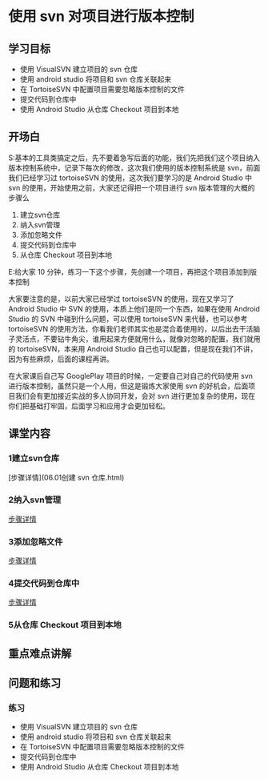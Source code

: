 # 使用 svn 对项目进行版本控制
## 学习目标
- 使用 VisualSVN 建立项目的 svn 仓库
- 使用 android studio 将项目和  svn 仓库关联起来
- 在 TortoiseSVN 中配置项目需要忽略版本控制的文件
- 提交代码到仓库中
- 使用 Android Studio 从仓库 Checkout 项目到本地

## 开场白
S:基本的工具类搞定之后，先不要着急写后面的功能，我们先把我们这个项目纳入版本控制系统中，记录下每次的修改，这次我们使用的版本控制系统是 svn，前面我们已经学习过 tortoiseSVN 的使用，这次我们要学习的是 Android Studio 中 svn 的使用，开始使用之前，大家还记得把一个项目进行 svn 版本管理的大概的步骤么

1. 建立svn仓库
2. 纳入svn管理
3. 添加忽略文件
4. 提交代码到仓库中
5. 从仓库 Checkout 项目到本地

E:给大家 10 分钟，练习一下这个步骤，先创建一个项目，再把这个项目添加到版本控制

大家要注意的是，以前大家已经学过 tortoiseSVN 的使用，现在又学习了 Android Studio 中 SVN 的使用，本质上他们是同一个东西，如果在使用 Android Studio 的 SVN 中碰到什么问题，可以使用 tortoiseSVN 来代替，也可以参考 tortoiseSVN 的使用方法，你看我们老师其实也是混合着使用的，以后出去干活脑子灵活点，不要钻牛角尖，谁用起来方便就用什么，就像对忽略的配置，我们就用的 tortoiseSVN，本来用 Android Studio 自己也可以配置，但是现在我们不讲，因为有些麻烦，后面的课程再讲。

在大家课后自己写 GooglePlay 项目的时候，一定要自己对自己的代码使用 svn 进行版本控制，虽然只是一个人用，但这是锻炼大家使用 svn 的好机会，后面项目我们会有更加接近实战的多人协同开发，会对 svn 进行更加复杂的使用，现在你们把基础打牢固，后面学习和应用才会更加轻松。

## 课堂内容
### 1建立svn仓库
[步骤详情](06.01创建 svn 仓库.html)

### 2纳入svn管理
[步骤详情](06.02关联项目和仓库.html)

### 3添加忽略文件
[步骤详情](06.03添加忽略版本控制的文件.html)

### 4提交代码到仓库中
[步骤详情](06.04提交代码到仓库中.html)

### 5从仓库 Checkout 项目到本地

## 重点难点讲解

## 问题和练习

### 练习
- 使用 VisualSVN 建立项目的 svn 仓库
- 使用 android studio 将项目和  svn 仓库关联起来
- 在 TortoiseSVN 中配置项目需要忽略版本控制的文件
- 提交代码到仓库中
- 使用 Android Studio 从仓库 Checkout 项目到本地